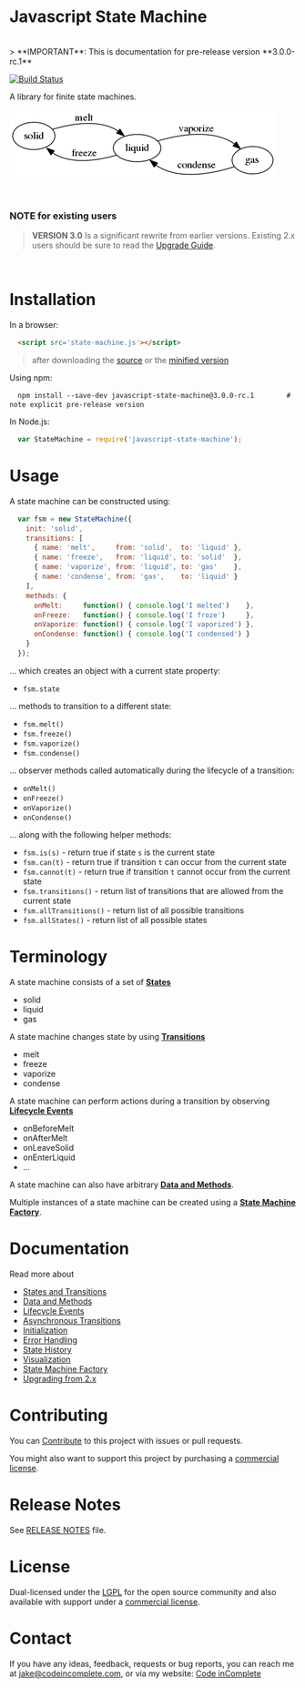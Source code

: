 # Javascript State Machine

<br>
> **IMPORTANT**: This is documentation for pre-release version **3.0.0-rc.1**

[![Build Status](https://travis-ci.org/jakesgordon/javascript-state-machine.svg?branch=v3)](https://travis-ci.org/jakesgordon/javascript-state-machine)

<!--
[![NPM version](https://img.shields.io/npm/v/javascript-state-machine.svg?style=flat)](https://www.npmjs.org/package/javascript-state-machine)
[![Build Status](https://travis-ci.org/jakesgordon/javascript-state-machine.svg?branch=master)](https://travis-ci.org/jakesgordon/javascript-state-machine)
-->

A library for finite state machines.

![matter state machine](examples/matter.png)

<br>

### NOTE for existing users

> **VERSION 3.0** Is a significant rewrite from earlier versions.
  Existing 2.x users should be sure to read the [Upgrade Guide](docs/upgrading-from-v2.md).

<br>

# Installation

In a browser:

```html
  <script src='state-machine.js'></script>
```

> after downloading the [source](dist/state-machine.js) or the [minified version](dist/state-machine.min.js)

Using npm:

```shell
  npm install --save-dev javascript-state-machine@3.0.0-rc.1        # note explicit pre-release version
```

In Node.js:

```javascript
  var StateMachine = require('javascript-state-machine');
```

# Usage

A state machine can be constructed using:

```javascript
  var fsm = new StateMachine({
    init: 'solid',
    transitions: [
      { name: 'melt',     from: 'solid',  to: 'liquid' },
      { name: 'freeze',   from: 'liquid', to: 'solid'  },
      { name: 'vaporize', from: 'liquid', to: 'gas'    },
      { name: 'condense', from: 'gas',    to: 'liquid' }
    ],
    methods: {
      onMelt:     function() { console.log('I melted')    },
      onFreeze:   function() { console.log('I froze')     },
      onVaporize: function() { console.log('I vaporized') },
      onCondense: function() { console.log('I condensed') }
    }
  });
```

... which creates an object with a current state property:

  * `fsm.state`

... methods to transition to a different state:

  * `fsm.melt()`
  * `fsm.freeze()`
  * `fsm.vaporize()`
  * `fsm.condense()`

... observer methods called automatically during the lifecycle of a transition:

  * `onMelt()`
  * `onFreeze()`
  * `onVaporize()`
  * `onCondense()`

... along with the following helper methods:

  * `fsm.is(s)`            - return true if state `s` is the current state
  * `fsm.can(t)`           - return true if transition `t` can occur from the current state
  * `fsm.cannot(t)`        - return true if transition `t` cannot occur from the current state
  * `fsm.transitions()`    - return list of transitions that are allowed from the current state
  * `fsm.allTransitions()` - return list of all possible transitions
  * `fsm.allStates()`      - return list of all possible states

# Terminology

A state machine consists of a set of [**States**](docs/states-and-transitions.md)

  * solid
  * liquid
  * gas

A state machine changes state by using [**Transitions**](docs/states-and-transitions.md)

  * melt
  * freeze
  * vaporize
  * condense

A state machine can perform actions during a transition by observing [**Lifecycle Events**](docs/lifecycle-events.md)

  * onBeforeMelt
  * onAfterMelt
  * onLeaveSolid
  * onEnterLiquid
  * ...

A state machine can also have arbitrary [**Data and Methods**](docs/data-and-methods.md).

Multiple instances of a state machine can be created using a [**State Machine Factory**](docs/state-machine-factory.md).

# Documentation

Read more about

  * [States and Transitions](docs/states-and-transitions.md)
  * [Data and Methods](docs/data-and-methods.md)
  * [Lifecycle Events](docs/lifecycle-events.md)
  * [Asynchronous Transitions](docs/async-transitions.md)
  * [Initialization](docs/initialization.md)
  * [Error Handling](docs/error-handling.md)
  * [State History](docs/state-history.md)
  * [Visualization](docs/visualization.md)
  * [State Machine Factory](docs/state-machine-factory.md)
  * [Upgrading from 2.x](docs/upgrading-from-v2.md)
 
# Contributing

You can [Contribute](docs/contributing.md) to this project with issues or pull requests.

You might also want to support this project by purchasing a [commercial license](docs/commercial-license.md).

# Release Notes

See [RELEASE NOTES](RELEASE_NOTES.md) file.

# License

Dual-licensed under the [LGPL](http://www.gnu.org/licenses/lgpl-3.0.html) for the open source community and also available with support
under a [commercial license](docs/commercial-license.md).

# Contact

If you have any ideas, feedback, requests or bug reports, you can reach me at
[jake@codeincomplete.com](mailto:jake@codeincomplete.com), or via
my website: [Code inComplete](http://codeincomplete.com/)
